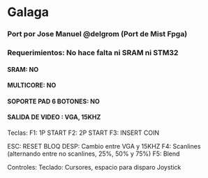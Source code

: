 # Galaga

### Port por Jose Manuel @delgrom (Port de Mist Fpga)



### Requerimientos: No hace falta ni SRAM ni STM32

#### SRAM: NO

#### MULTICORE: NO

#### SOPORTE PAD 6 BOTONES: NO

#### SALIDA DE VIDEO : VGA, 15KHZ

Teclas:
F1: 1P START
F2: 2P START
F3: INSERT COIN

ESC: RESET
BLOQ DESP: Cambio entre VGA y 15KHZ
F4: Scanlines (alternando entre no scanlines, 25%, 50% y 75%)
F5: Blend

Controles:
Teclado: Cursores, espacio para disparo
Joystick
